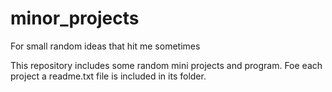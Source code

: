 # minor_projects
For small random ideas that hit me sometimes

This repository includes some random mini projects and program. Foe each project a readme.txt file is included in its folder.
